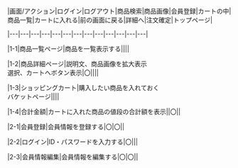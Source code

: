 |画面/アクション|ログイン|ログアウト|商品検索|商品画像|会員登録|カートの中|商品一覧|カートに入れる|前の画面に戻る|詳細へ|注文確定|トップページ| 

|---|---|---|---|---|---|---|---|---|---|---|---|---| 

|1-1|商品一覧ページ|商品を一覧表示する|||| 

|1-2|商品詳細ページ|説明文、商品画像を拡大表示<br>選択、カートへボタン表示|〇|||| 

|1-3|ショッピングカート|購入したい商品を入れておく<br>バケットページ|||| 

|1-4|合計金額|カートに入れた商品の値段の合計額を表示||〇|| 

|2-1|会員登録|会員情報を登録する|〇|〇|| 

|2-2|ログイン|ID・パスワードを入力する|〇||| 

|2-3|会員情報編集|会員情報を編集する|〇|〇|| 

 
